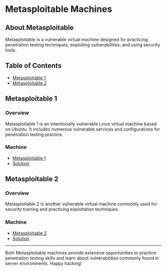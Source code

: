 # Metasploitable Machines

## About Metasploitable

Metasploitable is a vulnerable virtual machine designed for practicing penetration testing techniques, exploiting vulnerabilities, and using security tools.

## Table of Contents

- [Metasploitable 1](#metasploitable-1)
- [Metasploitable 2](#metasploitable-2)

## Metasploitable 1

### Overview

Metasploitable 1 is an intentionally vulnerable Linux virtual machine based on Ubuntu. It includes numerous vulnerable services and configurations for penetration testing practice.

### Machine

- [Metasploitable 1](https://www.vulnhub.com/entry/metasploitable-1,28/)
- [Solution](</Metaspolitable (1-2)/Metasploitable 1/>)

## Metasploitable 2

### Overview

Metasploitable 2 is another vulnerable virtual machine commonly used for security training and practicing exploitation techniques.

### Machine

- [Metasploitable 2](https://www.vulnhub.com/entry/metasploitable-2,29/)
- [Solution](</Metaspolitable%20(1-2)/Metasploitable%202/>)

---

Both Metasploitable machines provide extensive opportunities to practice penetration testing skills and learn about vulnerabilities commonly found in server environments. Happy hacking!
